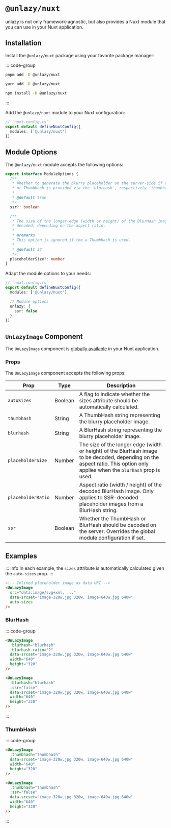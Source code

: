 # `@unlazy/nuxt`

unlazy is not only framework-agnostic, but also provides a Nuxt module that you can use in your Nuxt application.

## Installation

Install the `@unlazy/nuxt` package using your favorite package manager:

::: code-group
  ```bash [pnpm]
  pnpm add -D @unlazy/nuxt
  ```
  ```bash [yarn]
  yarn add -D @unlazy/nuxt
  ```
  ```bash [npm]
  npm install -D @unlazy/nuxt
  ```
:::

Add the `@unlazy/nuxt` module to your Nuxt configuration:

```ts
// `nuxt.config.ts`
export default defineNuxtConfig({
  modules: ['@unlazy/nuxt']
})
```

## Module Options

The `@unlazy/nuxt` module accepts the following options:

```ts
export interface ModuleOptions {
  /**
   * Whether to generate the blurry placeholder on the server-side if a BlurHash
   * or ThumbHash is provided via the `blurhash`, respectively `thumbhash` prop.
   *
   * @default true
   */
  ssr?: boolean

  /**
   * The size of the longer edge (width or height) of the BlurHash image to be
   * decoded, depending on the aspect ratio.
   *
   * @remarks
   * This option is ignored if the a ThumbHash is used.
   *
   * @default 32
   */
  placeholderSize?: number
}
```

Adapt the module options to your needs:

```ts
// `nuxt.config.ts`
export default defineNuxtConfig({
  modules: ['@unlazy/nuxt'],

  // Module options
  unlazy: {
    ssr: false
  }
})
```

## `UnLazyImage` Component

The `UnLazyImage` component is [globally available](https://nuxt.com/docs/guide/concepts/auto-imports) in your Nuxt application.

### Props

The `UnLazyImage` component accepts the following props:

| Prop | Type | Description |
| --- | --- | --- |
| `autoSizes` | Boolean | A flag to indicate whether the sizes attribute should be automatically calculated. |
| `thumbhash` | String | A ThumbHash string representing the blurry placeholder image. |
| `blurhash` | String | A BlurHash string representing the blurry placeholder image. |
| `placeholderSize` | Number | The size of the longer edge (width or height) of the BlurHash image to be decoded, depending on the aspect ratio. This option only applies when the `blurhash` prop is used. |
| `placeholderRatio` | Number | Aspect ratio (width / height) of the decoded BlurHash image. Only applies to SSR-decoded placeholder images from a BlurHash string. |
| `ssr` | Boolean | Whether the ThumbHash or BlurHash should be decoded on the server. Overrides the global module configuration if set. |

## Examples

::: info
In each example, the `sizes` attribute is automatically calculated given the `auto-sizes` prop.
:::

```html
<!-- Inlined placeholder image as data URI -->
<UnLazyImage
  src="data:image/svg+xml, ..."
  data-srcset="image-320w.jpg 320w, image-640w.jpg 640w"
  auto-sizes
/>
```

### BlurHash

::: code-group
  ```html [SSR-decoded BlurHash]
  <UnLazyImage
    :blurhash="blurhash"
    :blurhash-ratio="2"
    data-srcset="image-320w.jpg 320w, image-640w.jpg 640w"
    width="640"
    height="320"
  />
  ```
  ```html [Client-side decoded ThumbHash]
  <UnLazyImage
    :blurhash="blurhash"
    :ssr="false"
    data-srcset="image-320w.jpg 320w, image-640w.jpg 640w"
    width="640"
    height="320"
  />
  ```
:::

### ThumbHash

::: code-group
  ```html [SSR-decoded ThumbHash]
  <UnLazyImage
    :thumbhash="thumbhash"
    data-srcset="image-320w.jpg 320w, image-640w.jpg 640w"
    width="640"
    height="320"
  />
  ```
  ```html [Client-side decoded ThumbHash]
  <UnLazyImage
    :thumbhash="thumbhash"
    :ssr="false"
    data-srcset="image-320w.jpg 320w, image-640w.jpg 640w"
    width="640"
    height="320"
  />
  ```
:::
